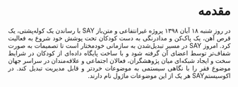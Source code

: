 <div style="direction: rtl; text-align: justify;">

# مقدمه

در روز شنبه ۱۸ آبان ۱۳۹۸ پروژه‌ غیرانتفاعی و متن‌باز SAY با رساندن یک کوله‌پشتی، یک قرص آهن، یک پاک‌کن و مدادرنگی به دست کودکان تحت پوشش خود شروع به فعالیت کرد.  امروز SAY در مسیر تبدیل‌شدن به سازمانی خودمختار است تا تصمیمات به صورت شفاف‌تر توسط اعضای آن گرفته شود و با ساخت پایگاه داده‌ای از کودکان در شرایط سخت و ایجاد شبکه‌ای میان پژوهشگران، فعالان اجتماعی و علاقه‌مندان در سراسر جهان موضوع فقر را با نگاهی سیستمی به موضوعات خردتر و قابل مدیریت‌ تبدیل کند.  در اکوسیستمSAY هر یک از این موضوعات ماژول نام دارند.

</div>
